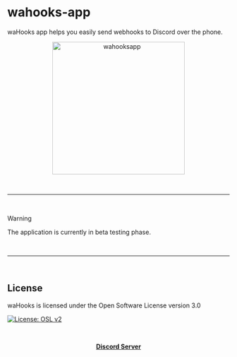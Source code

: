 # wahooks-app
waHooks app helps you easily send webhooks to Discord over the phone.

<p align="center">
  <a href="https://google.com/">
    <img width="300" src="https://media.discordapp.net/attachments/1218206716626341991/1227211124273971261/20240409_135433.png?ex=6627946c&is=66151f6c&hm=f275fd001207acf385991f6f59ece88634799ffa9aead09d94d45d93eb6570ab&" alt="wahooksapp">
  </a>
</p>


<br/>

---

<br/>

> [!WARNING]
> The application is currently in beta testing phase.

<br/>

---

<br/>

License
---
waHooks is licensed under the Open Software License version 3.0

[![License: OSL v2](https://img.shields.io/badge/License-BSD%20v3-blue.svg?style=for-the-badge)](https://github.com/warfdev/wahooks-app/blob/master/LICENSE)


<br/>

<div align = "center">

**[ Discord Server ](https://discord.com/invite/msk8n4ESMT)**

</div>